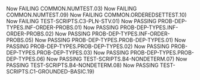 Now FAILING COMMON.NUMTEST.03)
Now FAILING COMMON.NUMTEST.09)
Now FAILING COMMON.ORDEREDSETTEST.10)
Now FAILING TEST-SCRIPTS.C3-PLN-STV.01)
Now PASSING PROB-DEP-TYPES.INF-ORDER-PROBS.01)
Now PASSING PROB-DEP-TYPES.INF-ORDER-PROBS.02)
Now PASSING PROB-DEP-TYPES.INF-ORDER-PROBS.05)
Now PASSING PROB-DEP-TYPES.PROB-DEP-TYPES.01)
Now PASSING PROB-DEP-TYPES.PROB-DEP-TYPES.02)
Now PASSING PROB-DEP-TYPES.PROB-DEP-TYPES.03)
Now PASSING PROB-DEP-TYPES.PROB-DEP-TYPES.06)
Now PASSING TEST-SCRIPTS.B4-NONDETERM.07)
Now PASSING TEST-SCRIPTS.B4-NONDETERM.08)
Now PASSING TEST-SCRIPTS.C1-GROUNDED-BASIC.19)
